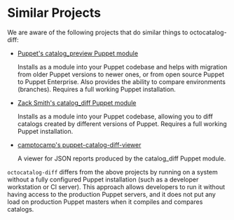 # Similar Projects

We are aware of the following projects that do similar things to octocatalog-diff:

- [Puppet's catalog_preview Puppet module](https://forge.puppet.com/puppetlabs/catalog_preview)

  Installs as a module into your Puppet codebase and helps with migration from older Puppet versions to newer ones, or from open source Puppet to Puppet Enterprise. Also provides the ability to compare environments (branches). Requires a full working Puppet installation.

- [Zack Smith's catalog_diff Puppet module](https://forge.puppet.com/zack/catalog_diff)

  Installs as a module into your Puppet codebase, allowing you to diff catalogs created by different versions of Puppet. Requires a full working Puppet installation.

- [camptocamp's puppet-catalog-diff-viewer](https://github.com/camptocamp/puppet-catalog-diff-viewer)

  A viewer for JSON reports produced by the catalog_diff Puppet module.

`octocatalog-diff` differs from the above projects by running on a system without a fully configured Puppet installation (such as a developer workstation or CI server). This approach allows developers to run it without having access to the production Puppet servers, and it does not put any load on production Puppet masters when it compiles and compares catalogs.
